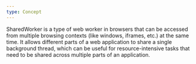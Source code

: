 ```yaml
---
type: Concept
---
```


SharedWorker is a type of web worker in browsers that can be accessed from multiple browsing contexts (like windows, iframes, etc.) at the same time. It allows different parts of a web application to share a single background thread, which can be useful for resource-intensive tasks that need to be shared across multiple parts of an application.